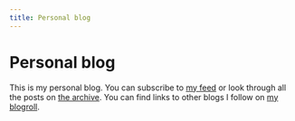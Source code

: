 ```yaml
---
title: Personal blog
---
```


# Personal blog

This is my personal blog. You can subscribe to [my feed][feed] or look through
all the posts on [the archive][archive]. You can find links to other blogs I
follow on [my blogroll][br].


[feed]: </blog/index.xml> "Blog feed"
[archive]: </blog/archive/> "Blog archive"
[br]: </blogroll/> "Blogroll"
